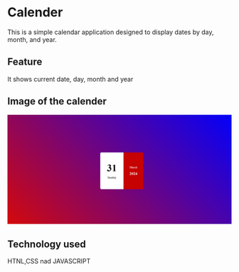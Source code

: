# Calender
This is a simple calendar application designed to display dates by day, month, and year. 

## Feature
It shows current date, day, month and year

## Image of the calender
![calender Img](Calender_Img.png)

## Technology used
HTNL,CSS nad JAVASCRIPT